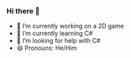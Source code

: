 ### Hi there 👋

- 🔭 I’m currently working on a 2D game
- 🌱 I’m currently learning C#
- 🤔 I’m looking for help with C#
- 😄 Pronouns: He/Him
